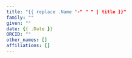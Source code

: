 ```yaml
---
title: "{{ replace .Name "-" " " | title }}"
family: ""
given: ""
date: {{ .Date }}
ORCID: ""
other_names: []
affiliations: []
---
```

